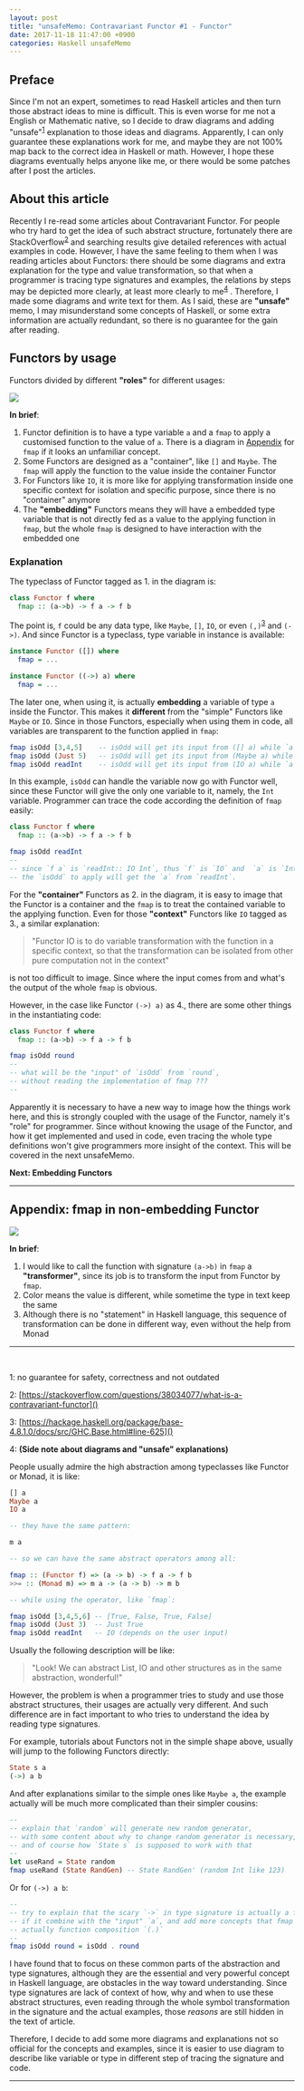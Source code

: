 ```yaml
---
layout: post
title: "unsafeMemo: Contravariant Functor #1 - Functor"
date: 2017-11-18 11:47:00 +0900
categories: Haskell unsafeMemo
---
```


## Preface

Since I'm not an expert, sometimes to read Haskell articles and then turn those abstract ideas to mine is difficult.
This is even worse for me not a English or Mathematic native, so I decide to draw diagrams and adding "unsafe"<sup>[1](#fn-unsafe)</sup> explanation to those
ideas and diagrams. Apparently, I can only guarantee these explanations work for me, and maybe they are not 100% map back to the correct idea in Haskell or
math. However, I hope these diagrams eventually helps anyone like me, or there would be some patches after I post the articles.

## About this article

Recently I re-read some articles about Contravariant Functor. For people who try hard to get the idea of such abstract structure, fortunately there are
StackOverflow<sup>[2](#fn-stackoverflow-ref-1)</sup> and searching results give detailed references with
actual examples in code. However, I have the same feeling to them when I was reading articles about Functors: there should be some diagrams and extra
explanation for the type and value transformation, so that when a programmer is tracing type signatures and examples, the relations by steps may be
depicted more clearly, at least more clearly to me<sup>[4](#fn-sidenote)</sup> . Therefore, I made some diagrams and write text for them. As I said, these are **"unsafe"** memo,
I may misunderstand some concepts of Haskell, or some extra information are actually redundant, so there is no guarantee for the gain after reading.

## Functors by usage

Functors divided by different **"roles"** for different usages:

<img src="https://docs.google.com/drawings/d/e/2PACX-1vQV4UudBo7IxzZhjdKz58Ik25VM70MkdJ_OYcNiZgsgdtHLX8F7Gr28J56LbC3UZDpYTvo1OuucGACs/pub?w=842&amp;h=659">

**In brief**:

1. Functor definition is to have a type variable `a` and a `fmap` to apply a customised function to the value of `a`.
There is a diagram in [Appendix](#appendix) for `fmap` if it looks an unfamiliar concept. 
2. Some Functors are designed as a "container", like `[]` and `Maybe`. The `fmap` will apply the function to the value inside the container Functor
3. For Functors like `IO`, it is more like for applying transformation inside one specific context for isolation and specific purpose,
since there is no "container" anymore
4. The **"embedding"** Functors means they will have a embedded type variable that is not directly fed as a value to the applying function in `fmap`,
but the whole `fmap` is designed to have interaction with the embedded one

### Explanation

The typeclass of Functor tagged as 1. in the diagram is:

```haskell 
class Functor f where
  fmap :: (a->b) -> f a -> f b
```

The point is, `f` could be any data type, like `Maybe`, `[]`, `IO`, or even `(,)`<sup>[3](#fn-functor-datatype)</sup> and `(->)`.
And since Functor is a typeclass, type variable in instance is available:


```haskell 
instance Functor ([]) where
  fmap = ...

instance Functor ((->) a) where
  fmap = ...
```

The later one, when using it, is actually **embedding** a variable of type `a` inside the Functor.
This makes it **different** from the "simple" Functors like `Maybe` or `IO`. Since in those Functors,
especially when using them in code, all variables are transparent to the function applied in `fmap`:


```haskell 
fmap isOdd [3,4,5]    -- isOdd will get its input from ([] a) while `a` is Int
fmap isOdd (Just 5)   -- isOdd will get its input from (Maybe a) while `a` is Int
fmap isOdd readInt    -- isOdd will get its input from (IO a) while `a` is Int
```

In this example, `isOdd` can handle the variable now go with Functor well, since these Functor will give the only one
variable to it, namely, the `Int` variable. Programmer can trace the code according the definition of `fmap` easily:

```haskell 
class Functor f where
  fmap :: (a->b) -> f a -> f b

fmap isOdd readInt
--
-- since `f a` is `readInt:: IO Int`, thus `f` is `IO` and  `a` is `Int`,
-- the `isOdd` to apply will get the `a` from `readInt`.
```

For the **"container"** Functors as 2. in the diagram, it is easy to image that the Functor is a container
and the `fmap` is to treat the contained variable to the applying function. Even for those **"context"** Functors like `IO` tagged as 3.,
a similar explanation:

> "Functor IO is to do variable transformation with the function in a specific context,
> so that the transformation can be isolated from other pure computation not in the context"

is not too difficult to image. Since where the input comes from and what's the output of the whole `fmap` is obvious.

However, in the case like Functor `(->) a)` as 4., there are some other things in the instantiating code:

```haskell 
class Functor f where
  fmap :: (a->b) -> f a -> f b

fmap isOdd round
--
-- what will be the "input" of `isOdd` from `round`,
-- without reading the implementation of fmap ??? 
--
```

Apparently it is necessary to have a new way to image how the things work here, and this is strongly coupled with the usage
of the Functor, namely it's "role" for programmer. Since without knowing the usage of the Functor, and how it get implemented and used in code,
even tracing the whole type definitions won't give programmers more insight of the context. This will be covered in the next unsafeMemo.

**Next: Embedding Functors**

---

## <a name="appendix"></a>Appendix: fmap in non-embedding Functor 

<img src="https://docs.google.com/drawings/d/e/2PACX-1vTrqsXUzPVtXA19S2HthlOXu-vSr-8nlCnDNcslBhz0plSUvSbExYcI4VQJdsfJj1wig4_akjGhW_w1/pub?w=960&amp;h=720">

**In brief**:

1. I would like to call the function with signature `(a->b)` in `fmap` a **"transformer"**, since its job
is to transform the input from Functor by `fmap`.
2. Color means the value is different, while sometime the type in text keep the same 
3. Although there is no "statement" in Haskell language, this sequence of transformation can be done in different way,
even without the help from Monad

---
<br />

<a name="fn-unsafe">1</a>: no guarantee for safety, correctness and not outdated

<a name="fn-stackoverflow-ref-1">2</a>: [https://stackoverflow.com/questions/38034077/what-is-a-contravariant-functor]()

<a name="fn-functor-datatype">3</a>: [https://hackage.haskell.org/package/base-4.8.1.0/docs/src/GHC.Base.html#line-625]()

<a name="fn-sidenote">4</a>:
**(Side note about diagrams and "unsafe" explanations)**

People usually admire the high abstraction among typeclasses like Functor or Monad, it is like:

```haskell 
[] a
Maybe a
IO a

-- they have the same pattern:

m a

-- so we can have the same abstract operators among all:

fmap :: (Functor f) => (a -> b) -> f a -> f b
>>= :: (Monad m) => m a -> (a -> b) -> m b

-- while using the operator, like `fmap`:

fmap isOdd [3,4,5,6] -- [True, False, True, False]
fmap isOdd (Just 3)  -- Just True
fmap isOdd readInt   -- IO (depends on the user input)
```

Usually the following description will be like:

> "Look! We can abstract List, IO and other structures as in the same abstraction, wonderful!"

However, the problem is when a programmer tries to study and use those abstract structures,
their usages are actually very different. And such difference are in fact important to who tries to understand the idea by reading type signatures.

For example, tutorials about Functors not in the simple shape above, usually will jump to the following Functors directly:

```haskell 
State s a
(->) a b
```

And after explanations similar to the simple ones like `Maybe a`, the example actually will be much more complicated than their simpler cousins:

```haskell 
-- 
-- explain that `random` will generate new random generator,
-- with some content about why to change random generator is necessary,
-- and of course how `State s` is supposed to work with that
--
let useRand = State random
fmap useRand (State RandGen) -- State RandGen' (random Int like 123)
```

Or for `(->) a b`:


```haskell 
--
-- try to explain that the scary `->` in type signature is actually a functor,
-- if it combine with the "input" `a`, and add more concepts that fmap for `(->) a` is
-- actually function composition `(.)`
--
fmap isOdd round = isOdd . round
```

I have found that to focus on these common parts of the abstraction and type signatures,
although they are the essential and very powerful concept in Haskell language,
are obstacles in the way toward understanding. Since type signatures are lack of context of how, why and when to use
these abstract structures, even reading through the whole symbol transformation in the signature and the actual examples,
those *reasons* are still hidden in the text of article.

Therefore, I decide to add some more diagrams and explanations not so official for the concepts and examples,
since it is easier to use diagram to describe like variable or type in different step of tracing the signature and code.

---
